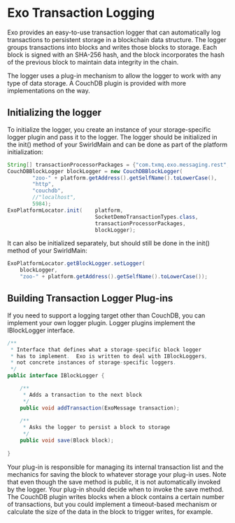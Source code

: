 Exo Transaction Logging
=======================

Exo provides an easy-to-use transaction logger that can automatically log transactions to persistent storage in a blockchain data structure.  The logger groups transactions into blocks and writes those blocks to storage.  Each block is signed with an SHA-256 hash, and the block incorporates the hash of the previous block to maintain data integrity in the chain.

The logger uses a plug-in mechanism to allow the logger to work with any type of data storage.  A CouchDB plugin is provided with more implementations on the way.

## Initializing the logger
To initialize the logger, you create an instance of your storage-specific logger plugin and pass it to the logger.  The logger should be initialized in the init() method of your SwirldMain and can be done as part of the platform initialization:

```Java
String[] transactionProcessorPackages = {"com.txmq.exo.messaging.rest", "com.txmq.socketdemo.transactions"};
CouchDBBlockLogger blockLogger = new CouchDBBlockLogger(
        "zoo-" + platform.getAddress().getSelfName().toLowerCase(),
        "http",
        "couchdb",
        //"localhost",
        5984);
ExoPlatformLocator.init(    platform, 
                            SocketDemoTransactionTypes.class, 
                            transactionProcessorPackages, 
                            blockLogger);
```

It can also be initialized separately, but should still be done in the init() method of your SwirldMain:
```java
ExoPlatformLocator.getBlockLogger.setLogger(
    blockLogger, 
    "zoo-" + platform.getAddress().getSelfName().toLowerCase());
```

## Building Transaction Logger Plug-ins
If you need to support a logging target other than CouchDB, you can implement your own logger plugin.  Logger plugins implement the IBlockLogger interface.

```java
/**
 * Interface that defines what a storage-specific block logger 
 * has to implement.  Exo is written to deal with IBlockLoggers, 
 * not concrete instances of storage-specific loggers.
 */
public interface IBlockLogger {

    /**
     * Adds a transaction to the next block
     */
    public void addTransaction(ExoMessage transaction);
    
    /**
     * Asks the logger to persist a block to storage
     */
    public void save(Block block);
    
}
```

Your plug-in is responsible for managing its internal transaction list and the mechanics for saving the block to whatever storage your plug-in uses.  Note that even though the save method is public, it is not automatically invoked by the logger.  Your plug-in should decide when to invoke the save method.  The CouchDB plugin writes blocks when a block contains a certain number of transactions, but you could implement a timeout-based mechanism or calculate the size of the data in the block to trigger writes, for example.
